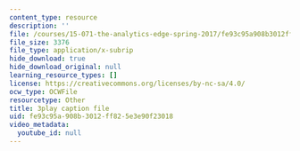 ```yaml
---
content_type: resource
description: ''
file: /courses/15-071-the-analytics-edge-spring-2017/fe93c95a908b3012ff825e3e90f23018_aktu4aRQ5X4.srt
file_size: 3376
file_type: application/x-subrip
hide_download: true
hide_download_original: null
learning_resource_types: []
license: https://creativecommons.org/licenses/by-nc-sa/4.0/
ocw_type: OCWFile
resourcetype: Other
title: 3play caption file
uid: fe93c95a-908b-3012-ff82-5e3e90f23018
video_metadata:
  youtube_id: null
---
```

